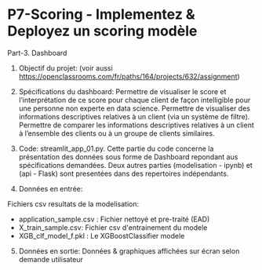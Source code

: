 # P7-Scoring - Implementez & Deployez un scoring modèle
Part-3. Dashboard

1. Objectif du projet: (voir aussi https://openclassrooms.com/fr/paths/164/projects/632/assignment)

2. Spécifications du dashboard: Permettre de visualiser le score et l’interprétation de ce score pour chaque client de façon intelligible pour une personne non experte en data science. Permettre de visualiser des informations descriptives relatives à un client (via un système de filtre). Permettre de comparer les informations descriptives relatives à un client à l’ensemble des clients ou à un groupe de clients similaires.

3. Code: streamlit_app_01.py. Cette partie du code concerne la présentation des données sous forme de Dashboard repondant aus spécifications demandées. Deux autres parties (modelisation - ipynb) et (api - Flask) sont presentées dans des repertoires indépendants.

4. Données en entrée:

Fichiers csv resultats de la modelisation:
  - application_sample.csv : Fichier nettoyé et pre-traité (EAD) 
  - X_train_sample.csv: Fichier csv d'entrainement du modele 
  - XGB_clf_model_f.pkl : Le XGBoostClassifier modele

5. Données en sortie:
Données & graphiques affichées sur écran selon demande utilisateur

